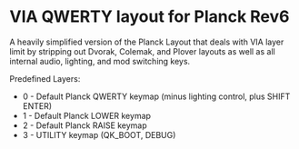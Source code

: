 # VIA QWERTY layout for Planck Rev6
A heavily simplified version of the Planck Layout that deals with VIA layer limit by stripping out Dvorak, Colemak, and Plover layouts as well as all internal audio, lighting, and mod switching keys.

Predefined Layers:
- 0 - Default Planck QWERTY keymap (minus lighting control, plus SHIFT ENTER)
- 1 - Default Planck LOWER keymap
- 2 - Default Planck RAISE keymap
- 3 - UTILITY keymap (QK_BOOT, DEBUG)
